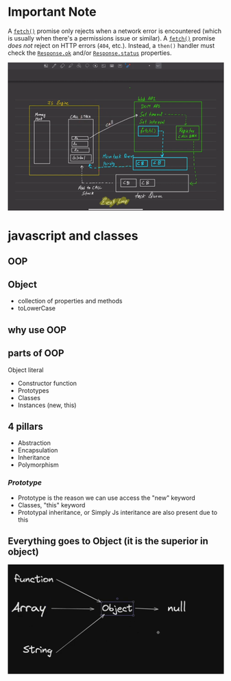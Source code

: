 # Important Note

A [`fetch()`](https://developer.mozilla.org/en-US/docs/Web/API/fetch) promise only rejects when a network error is encountered (which is usually when there's a permissions issue or similar). A [`fetch()`](https://developer.mozilla.org/en-US/docs/Web/API/fetch) promise _does not_ reject on HTTP errors (`404`, etc.). Instead, a `then()` handler must check the [`Response.ok`](https://developer.mozilla.org/en-US/docs/Web/API/Response/ok) and/or [`Response.status`](https://developer.mozilla.org/en-US/docs/Web/API/Response/status) properties.

![image](./Flow.png)

# javascript and classes

## OOP

## Object

- collection of properties and methods
- toLowerCase

## why use OOP

## parts of OOP

Object literal

- Constructor function
- Prototypes
- Classes
- Instances (new, this)

## 4 pillars

* Abstraction
* Encapsulation
* Inheritance
* Polymorphism

### _Prototype_

- Prototype is the reason we can use access the "new" keyword
- Classes, "this" keyword
- Prototypal inheritance, or Simply Js interitance are also present due to this

## Everything goes to Object (it is the superior in object)

![image](./ObjectEvery.png)
